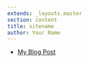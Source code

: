 ```yaml
---
extends: _layouts.master
section: content
title: sitename
author: Your Name 
---
```


<ul>
<li><a href="link">My Blog Post</a></li>

</ul>

